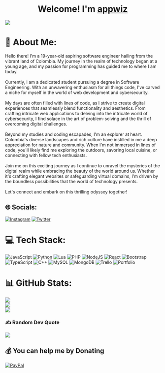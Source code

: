 <div align="center">
  <h1 align="center">Welcome! I'm <a href="https://solo.to/usewastaken">appwiz</a></h1>
</div>
<img src="https://i.imgur.com/vMj7mnY.png"></img>

# 👤 About Me:
Hello there! I'm a 19-year-old aspiring software engineer hailing from the vibrant land of Colombia. My journey in the realm of technology began at a young age, and my passion for programming has guided me to where I am today.<br><br>Currently, I am a dedicated student pursuing a degree in Software Engineering. With an unwavering enthusiasm for all things code, I've carved a niche for myself in the world of web development and cybersecurity.<br><br>My days are often filled with lines of code, as I strive to create digital experiences that seamlessly blend functionality and aesthetics. From crafting intricate web applications to delving into the intricate world of cybersecurity, I find solace in the art of problem-solving and the thrill of overcoming digital challenges.<br><br>Beyond my studies and coding escapades, I'm an explorer at heart. Colombia's diverse landscapes and rich culture have instilled in me a deep appreciation for nature and community. When I'm not immersed in lines of code, you'll likely find me exploring the outdoors, savoring local cuisine, or connecting with fellow tech enthusiasts.<br><br>Join me on this exciting journey as I continue to unravel the mysteries of the digital realm while embracing the beauty of the world around us. Whether it's crafting elegant websites or safeguarding virtual domains, I'm driven by the boundless possibilities that the world of technology presents.<br><br>Let's connect and embark on this thrilling odyssey together!


## 🌐 Socials:
[![Instagram](https://img.shields.io/badge/Instagram-%23E4405F.svg?logo=Instagram&logoColor=white)](https://instagram.com/vlone.jero) [![Twitter](https://img.shields.io/badge/Twitter-%231DA1F2.svg?logo=Twitter&logoColor=white)](https://twitter.com/useewastaken) 

# 💻 Tech Stack:
![JavaScript](https://img.shields.io/badge/javascript-%23323330.svg?style=for-the-badge&logo=javascript&logoColor=%23F7DF1E) ![Python](https://img.shields.io/badge/python-3670A0?style=for-the-badge&logo=python&logoColor=ffdd54) ![Lua](https://img.shields.io/badge/lua-%232C2D72.svg?style=for-the-badge&logo=lua&logoColor=white) ![PHP](https://img.shields.io/badge/php-%23777BB4.svg?style=for-the-badge&logo=php&logoColor=white) ![NodeJS](https://img.shields.io/badge/node.js-6DA55F?style=for-the-badge&logo=node.js&logoColor=white) ![React](https://img.shields.io/badge/react-%2320232a.svg?style=for-the-badge&logo=react&logoColor=%2361DAFB) ![Bootstrap](https://img.shields.io/badge/bootstrap-%23563D7C.svg?style=for-the-badge&logo=bootstrap&logoColor=white) ![TypeScript](https://img.shields.io/badge/typescript-%23007ACC.svg?style=for-the-badge&logo=typescript&logoColor=white) ![C++](https://img.shields.io/badge/c++-%2300599C.svg?style=for-the-badge&logo=c%2B%2B&logoColor=white) ![MySQL](https://img.shields.io/badge/mysql-%2300f.svg?style=for-the-badge&logo=mysql&logoColor=white) ![MongoDB](https://img.shields.io/badge/MongoDB-%234ea94b.svg?style=for-the-badge&logo=mongodb&logoColor=white) ![Trello](https://img.shields.io/badge/Trello-%23026AA7.svg?style=for-the-badge&logo=Trello&logoColor=white) ![Portfolio](https://img.shields.io/badge/Portfolio-%23000000.svg?style=for-the-badge&logo=firefox&logoColor=#FF7139)
# 📊 GitHub Stats:
![](https://github-readme-stats.vercel.app/api?username=appwiz-cpl&theme=vue&hide_border=false&include_all_commits=false&count_private=false)<br/>
![](https://github-readme-streak-stats.herokuapp.com/?user=appwiz-cpl&theme=vue&hide_border=false)<br/>
![](https://github-readme-stats.vercel.app/api/top-langs/?username=appwiz-cpl&theme=vue&hide_border=false&include_all_commits=false&count_private=false&layout=compact)

### ✍️ Random Dev Quote
![](https://quotes-github-readme.vercel.app/api?type=horizontal&theme=dark)

  ## 💰 You can help me by Donating
  [![PayPal](https://img.shields.io/badge/PayPal-00457C?style=for-the-badge&logo=paypal&logoColor=white)](https://paypal.me/paypal.me/txmpez) 

  
<!-- Proudly created with GPRM ( https://gprm.itsvg.in ) -->
